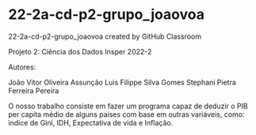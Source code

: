 # 22-2a-cd-p2-grupo_joaovoa
22-2a-cd-p2-grupo_joaovoa created by GitHub Classroom

Projeto 2: Ciência dos Dados Insper 2022-2

Autores:

João Vitor Oliveira Assunção
Luis Filippe Silva Gomes
Stephani Pietra Ferreira Pereira

O nosso trabalho consiste em fazer um programa capaz de deduzir o PIB per capita médio de alguns países com base em outras variáveis, como: ìndice de Gini, IDH, Expectativa de vida e Inflação.

